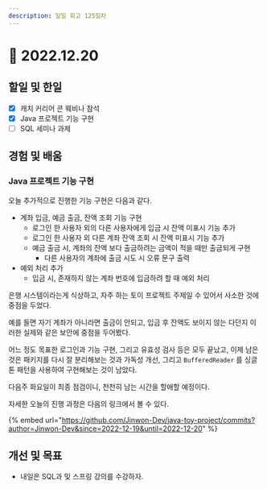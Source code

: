 ```yaml
---
description: 일일 회고 125일차
---
```


# 🙂 2022.12.20

## 할일 및 한일&#x20;

* [x] 캐치 커리어 콘 웨비나 참석&#x20;
* [x] Java 프로젝트 기능 구현&#x20;
* [ ] SQL 세미나 과제&#x20;

## 경험 및 배움&#x20;

### Java 프로젝트 기능 구현&#x20;

오늘 추가적으로 진행한 기능 구현은 다음과 같다.

* 계좌 입금, 예금 출금, 잔액 조회 기능 구현
  * 로그인 한 사용자 외의 다른 사용자에게 입금 시 잔액 미표시 기능 추가
  * 로그인 한 사용자 외 다른 계좌 잔액 조회 시 잔액 미표시 기능 추가
  * 예금 출금 시, 계좌의 잔액 보다 출금하려는 금액이 적을 때만 출금되게 구현
    * 다른 사용자의 계좌에 출금 시도 시 오류 문구 출력
* 예외 처리 추가
  * 입금 시, 존재하지 않는 계좌 번호에 입금하려 할 때 예외 처리

은행 시스템이라는게 식상하고, 자주 하는 토이 프로젝트 주제일 수 있어서 사소한 것에 중점을 두었다.

예를 들면 자기 계좌가 아니라면 출금이 안되고, 입금 후 잔액도 보이지 않는 다던지 이러한 실제와 같은 보안에 중점을 두어봤다.

어느 정도 목표한 로그인과 기능 구현, 그리고 유효성 검사 등은 모두 끝났고, 이제 남은 것은 패키지를 다시 잘 분리해보는 것과 가독성 개선, 그리고 `BufferedReader` 를 싱글톤 패턴을 사용하여 구현해보는 것이 남았다.

다음주 화요일이 최종 점검이니, 천천히 남는 시간을 할애할 예정이다.

자세한 오늘의 진행 과정은 다음의 링크에서 볼 수 있다.

{% embed url="https://github.com/Jinwon-Dev/java-toy-project/commits?author=Jinwon-Dev&since=2022-12-19&until=2022-12-20" %}

## 개선 및 목표&#x20;

* 내일은 SQL과 및 스프링 강의를 수강하자.&#x20;
